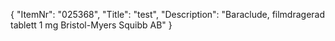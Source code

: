 {
  "ItemNr": "025368",
  "Title": "test",
  "Description": "Baraclude, filmdragerad tablett 1 mg Bristol-Myers Squibb AB"
}